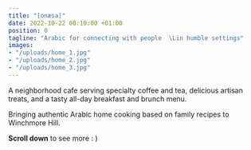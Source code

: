 ```yaml
---
title: "[onæsa]"
date: 2022-10-22 00:10:00 +01:00
position: 0
tagline: "Arabic for connecting with people  \Lin humble settings"
images:
- "/uploads/home_1.jpg"
- "/uploads/home_2.jpg"
- "/uploads/home_3.jpg"
---
```


 
A neighborhood cafe serving specialty coffee and tea, delicious artisan treats, and a tasty all-day breakfast and brunch menu.

Bringing authentic Arabic home cooking based on family recipes to Winchmore Hill.

**Scroll down** to see more : )